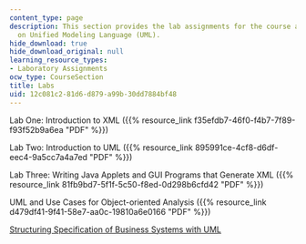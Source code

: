 ```yaml
---
content_type: page
description: This section provides the lab assignments for the course and tutorials
  on Unified Modeling Language (UML).
hide_download: true
hide_download_original: null
learning_resource_types:
- Laboratory Assignments
ocw_type: CourseSection
title: Labs
uid: 12c081c2-81d6-d879-a99b-30dd7884bf48
---
```


Lab One: Introduction to XML ({{% resource_link f35efdb7-46f0-f4b7-7f89-f93f52b9a6ea "PDF" %}})

Lab Two: Introduction to UML ({{% resource_link 895991ce-4cf8-d6df-eec4-9a5cc7a4a7ed "PDF" %}})

Lab Three: Writing Java Applets and GUI Programs that Generate XML ({{% resource_link 81fb9bd7-5f1f-5c50-f8ed-0d298b6cfd42 "PDF" %}})

UML and Use Cases for Object-oriented Analysis ({{% resource_link d479df41-9f41-58e7-aa0c-19810a6e0166 "PDF" %}})

[Structuring Specification of Business Systems with UML](http://sourcemaking.com/uml/modeling-business-systems/business-processes-and-business-systems)